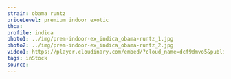 ```yaml
---
strain: obama runtz
priceLevel: premium indoor exotic
thca:
profile: indica
photo1: ../img/prem-indoor-ex_indica_obama-runtz_1.jpg
photo2: ../img/prem-indoor-ex_indica_obama-runtz_2.jpg
video1: https://player.cloudinary.com/embed/?cloud_name=dcf9dmvo5&public_id=prem-indoor-ex_indica_obama-runtz_dvhfnv&profile=flower
tags: inStock
source:
---
```

